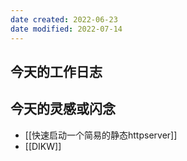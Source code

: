 ```yaml
---
date created: 2022-06-23
date modified: 2022-07-14
---
```


## 今天的工作日志

## 今天的灵感或闪念

- [[快速启动一个简易的静态httpserver]]
- [[DIKW]]
